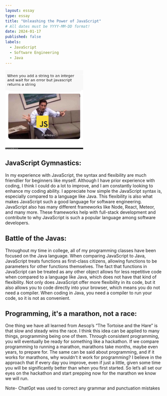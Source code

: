 ```yaml
---
layout: essay
type: essay
title: "Unleashing the Power of JavaScript"
# All dates must be YYYY-MM-DD format!
date: 2024-01-17
published: false
labels:
  - JavaScript
  - Software Engineering
  - Java
---
```


<img width="250px" class="rounded float-start pe-4" src="../img/difficulty/programmerhumor-io-java-memes-javascript-memes-3674863255f5c12.png">

## JavaScript Gymnastics:

In my experience with JavaScript, the syntax and flexibility are much friendlier for beginners like myself. Although I have prior experience with coding, I think I could do a lot to improve, and I am constantly looking to enhance my coding ability. I appreciate how simple the JavaScript syntax is, especially compared to a language like Java. This flexibility is also what makes JavaScript such a good language for software engineering. JavaScript also has many different frameworks like Node, React, Meteor, and many more. These frameworks help with full-stack development and contribute to why JavaScript is such a popular language among software developers.


## Battle of the Javas:

Throughout my time in college, all of my programming classes have been focused on the Java language. When comparing JavaScript to Java, JavaScript treats functions as first-class citizens, allowing functions to be parameters for other functions themselves. The fact that functions in JavaScript can be treated as any other object allows for less repetitive code when compared to a language like Java, which does not have that kind of flexibility. Not only does JavaScript offer more flexibility in its code, but it also allows you to code directly into your browser, which means you do not need a compiler. When coding in Java, you need a compiler to run your code, so it is not as convenient.

## Programming, it's a marathon, not a race:
One thing we have all learned from Aesop’s “The Tortoise and the Hare” is that slow and steady wins the race. I think this idea can be applied to many things, programming being one of them. Through consistent programming, you will eventually be ready for something like a hackathon. If we compare programming to running a marathon, marathons take months, maybe even years, to prepare for. The same can be said about programming, and if it works for marathons, why wouldn’t it work for programming? I believe in the approach that if every day you improve, even if just a little, given some time you will be significantly better than when you first started. So let’s all set our eyes on the hackathon and start prepping now for the marathon we know we will run.

Note- ChatGpt was used to correct any grammar and punctuation mistakes
